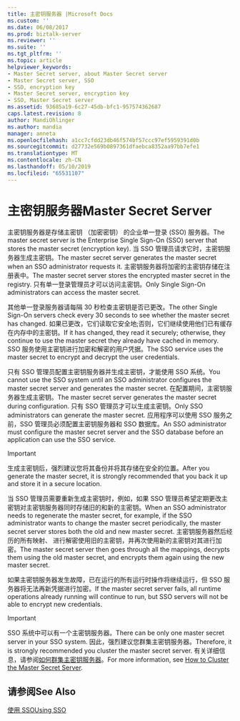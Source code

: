 ```yaml
---
title: 主密钥服务器 |Microsoft Docs
ms.custom: ''
ms.date: 06/08/2017
ms.prod: biztalk-server
ms.reviewer: ''
ms.suite: ''
ms.tgt_pltfrm: ''
ms.topic: article
helpviewer_keywords:
- Master Secret server, about Master Secret server
- Master Secret server, SSO
- SSO, encryption key
- Master Secret server, encryption key
- SSO, Master Secret server
ms.assetid: 93685a19-6c27-45db-bfc1-957574362687
caps.latest.revision: 8
author: MandiOhlinger
ms.author: mandia
manager: anneta
ms.openlocfilehash: a1cc7cfdd23db46f574bf57ccc97ef5959391d0b
ms.sourcegitcommit: d27732e569b0897361dfaebca8352aa97bb7efe1
ms.translationtype: MT
ms.contentlocale: zh-CN
ms.lasthandoff: 05/10/2019
ms.locfileid: "65531107"
---
```

# <a name="master-secret-server"></a><span data-ttu-id="e40bd-102">主密钥服务器</span><span class="sxs-lookup"><span data-stu-id="e40bd-102">Master Secret Server</span></span>
<span data-ttu-id="e40bd-103">主密钥服务器是存储主密钥 （加密密钥） 的企业单一登录 (SSO) 服务器。</span><span class="sxs-lookup"><span data-stu-id="e40bd-103">The master secret server is the Enterprise Single Sign-On (SSO) server that stores the master secret (encryption key).</span></span> <span data-ttu-id="e40bd-104">当 SSO 管理员请求它时，主密钥服务器生成主密钥。</span><span class="sxs-lookup"><span data-stu-id="e40bd-104">The master secret server generates the master secret when an SSO administrator requests it.</span></span> <span data-ttu-id="e40bd-105">主密钥服务器将加密的主密钥存储在注册表中。</span><span class="sxs-lookup"><span data-stu-id="e40bd-105">The master secret server stores the encrypted master secret in the registry.</span></span> <span data-ttu-id="e40bd-106">只有单一登录管理员才可以访问主密钥。</span><span class="sxs-lookup"><span data-stu-id="e40bd-106">Only Single Sign-On administrators can access the master secret.</span></span>  
  
 <span data-ttu-id="e40bd-107">其他单一登录服务器请每隔 30 秒检查主密钥是否已更改。</span><span class="sxs-lookup"><span data-stu-id="e40bd-107">The other Single Sign-On servers check every 30 seconds to see whether the master secret has changed.</span></span> <span data-ttu-id="e40bd-108">如果已更改，它们读取它安全地;否则，它们继续使用他们已有缓存在内存中的主密钥。</span><span class="sxs-lookup"><span data-stu-id="e40bd-108">If it has changed, they read it securely; otherwise, they continue to use the master secret they already have cached in memory.</span></span> <span data-ttu-id="e40bd-109">SSO 服务使用主密钥进行加密和解密的用户凭据。</span><span class="sxs-lookup"><span data-stu-id="e40bd-109">The SSO service uses the master secret to encrypt and decrypt the user credentials.</span></span>  
  
 <span data-ttu-id="e40bd-110">只有 SSO 管理员配置主密钥服务器并生成主密钥，才能使用 SSO 系统。</span><span class="sxs-lookup"><span data-stu-id="e40bd-110">You cannot use the SSO system until an SSO administrator configures the master secret server and generates the master secret.</span></span> <span data-ttu-id="e40bd-111">在配置期间，主密钥服务器生成主密钥。</span><span class="sxs-lookup"><span data-stu-id="e40bd-111">The master secret server generates the master secret during configuration.</span></span> <span data-ttu-id="e40bd-112">只有 SSO 管理员才可以生成主密钥。</span><span class="sxs-lookup"><span data-stu-id="e40bd-112">Only SSO administrators can generate the master secret.</span></span> <span data-ttu-id="e40bd-113">应用程序可以使用 SSO 服务之前，SSO 管理员必须配置主密钥服务器和 SSO 数据库。</span><span class="sxs-lookup"><span data-stu-id="e40bd-113">An SSO administrator must configure the master secret server and the SSO database before an application can use the SSO service.</span></span>  
  
> [!IMPORTANT]
>  <span data-ttu-id="e40bd-114">生成主密钥后，强烈建议您将其备份并将其存储在安全的位置。</span><span class="sxs-lookup"><span data-stu-id="e40bd-114">After you generate the master secret, it is strongly recommended that you back it up and store it in a secure location.</span></span>  
  
 <span data-ttu-id="e40bd-115">当 SSO 管理员需要重新生成主密钥时，例如，如果 SSO 管理员希望定期更改主密钥对主密钥服务器同时存储旧的和新的主密钥。</span><span class="sxs-lookup"><span data-stu-id="e40bd-115">When an SSO administrator needs to regenerate the master secret, for example, if the SSO administrator wants to change the master secret periodically, the master secret server stores both the old and new master secret.</span></span> <span data-ttu-id="e40bd-116">主密钥服务器然后经历的所有映射、 进行解密使用旧的主密钥，并再次使用新的主密钥对其进行加密。</span><span class="sxs-lookup"><span data-stu-id="e40bd-116">The master secret server then goes through all the mappings, decrypts them using the old master secret, and encrypts them again using the new master secret.</span></span>  
  
 <span data-ttu-id="e40bd-117">如果主密钥服务器发生故障，已在运行的所有运行时操作将继续运行，但 SSO 服务器将无法再新凭据进行加密。</span><span class="sxs-lookup"><span data-stu-id="e40bd-117">If the master secret server fails, all runtime operations already running will continue to run, but SSO servers will not be able to encrypt new credentials.</span></span>  
  
> [!IMPORTANT]
>  <span data-ttu-id="e40bd-118">SSO 系统中可以有一个主密钥服务器。</span><span class="sxs-lookup"><span data-stu-id="e40bd-118">There can be only one master secret server in your SSO system.</span></span> <span data-ttu-id="e40bd-119">因此，强烈建议您群集主密钥服务器。</span><span class="sxs-lookup"><span data-stu-id="e40bd-119">Therefore, it is strongly recommended you cluster the master secret server.</span></span> <span data-ttu-id="e40bd-120">有关详细信息，请参阅[如何群集主密钥服务器](../core/how-to-cluster-the-master-secret-server1.md)。</span><span class="sxs-lookup"><span data-stu-id="e40bd-120">For more information, see [How to Cluster the Master Secret Server](../core/how-to-cluster-the-master-secret-server1.md).</span></span>  
  
## <a name="see-also"></a><span data-ttu-id="e40bd-121">请参阅</span><span class="sxs-lookup"><span data-stu-id="e40bd-121">See Also</span></span>  
 [<span data-ttu-id="e40bd-122">使用 SSO</span><span class="sxs-lookup"><span data-stu-id="e40bd-122">Using SSO</span></span>](../core/using-sso.md)